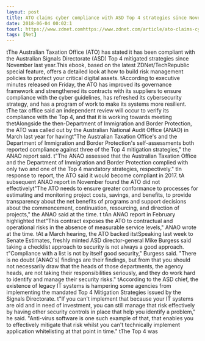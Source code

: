 ```yaml
---
layout: post
title: ATO claims cyber compliance with ASD Top 4 strategies since November
date: 2018-06-04 00:02:1
tourl: https://www.zdnet.comhttps://www.zdnet.com/article/ato-claims-cyber-compliance-with-asd-top-4-strategies-since-november/
tags: [Net]
---
```

 tThe Australian Taxation Office (ATO) has stated it has been compliant with the Australian Signals Directorate (ASD) Top 4 mitigated strategies since November last year.This ebook, based on the latest ZDNet/TechRepublic special feature, offers a detailed look at how to build risk management policies to protect your critical digital assets. tAccording to executive minutes released on Friday, the ATO has improved its governance framework and strengthened its contracts with its suppliers to ensure compliance with the cyber guidelines, has refreshed its cybersecurity strategy, and has a program of work to make its systems more resilient. tThe tax office said an independent review will occur to verify its compliance with the Top 4, and that it is working towards meeting thetAlongside the then-Department of Immigration and Border Protection, the ATO was called out by the Australian National Audit Office (ANAO) in March last year for havingt"The Australian Taxation Office's and the Department of Immigration and Border Protection's self-assessments both reported compliance against three of the Top 4 mitigation strategies," the ANAO report said. t"The ANAO assessed that the Australian Taxation Office and the Department of Immigration and Border Protection complied with only two and one of the Top 4 mandatory strategies, respectively." tIn response to report, the ATO said it would become compliant in 2017. tA subsequent ANAO report in November found the ATO did not effectivelyt"The ATO needs to ensure greater conformance to processes for estimating and monitoring project costs, savings, and benefits, to provide transparency about the net benefits of programs and support decisions about the commencement, continuation, resourcing, and direction of projects," the ANAO said at the time. t tAn ANAO report in February highlighted thet"This contract exposes the ATO to contractual and operational risks in the absence of measurable service levels," ANAO wrote at the time. tAt a March hearing, the ATO backed itstSpeaking last week to Senate Estimates, freshly minted ASD director-general Mike Burgess said taking a checklist approach to security is not always a good approach. t"Compliance with a list is not by itself good security," Burgess said. "There is no doubt [ANAO's] findings are their findings, but from that you should not necessarily draw that the heads of those departments, the agency heads, are not taking their responsibilities seriously, and they do work hard to identify and manage their security risks." tAccording to the ASD chief, the existence of legacy IT systems is hampering some agencies from implementing the mandated Top 4 Mitigation Strategies issued by the Signals Directorate. t"If you can't implement that because your IT systems are old and in need of investment, you can still manage that risk effectively by having other security controls in place that help you identify a problem," he said. "Anti-virus software is one such example of that, that enables you to effectively mitigate that risk whilst you can't technically implement application whitelisting at that point in time." tThe Top 4 was 